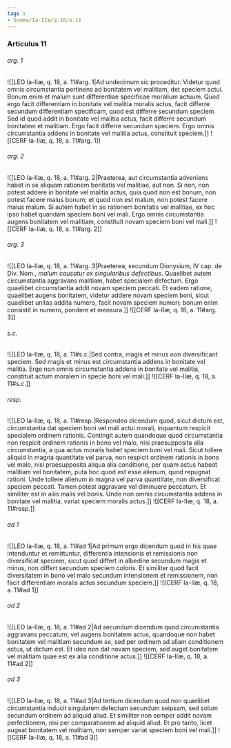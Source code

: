 ```yaml
---
tags : 
- Summa/Ia-IIæ/q.18/a.11
---
```


### Articulus 11

###### arg. 1
![[LEO Ia-IIæ, q. 18, a. 11#arg. 1|Ad undecimum sic proceditur. Videtur quod omnis circumstantia pertinens ad bonitatem vel malitiam, det speciem actui. Bonum enim et malum sunt differentiae specificae moralium actuum. Quod ergo facit differentiam in bonitate vel malitia moralis actus, facit differre secundum differentiam specificam, quod est differre secundum speciem. Sed id quod addit in bonitate vel malitia actus, facit differre secundum bonitatem et malitiam. Ergo facit differre secundum speciem. Ergo omnis circumstantia addens in bonitate vel malitia actus, constituit speciem.]]
![[CERF Ia-IIæ, q. 18, a. 11#arg. 1]]

###### arg. 2
![[LEO Ia-IIæ, q. 18, a. 11#arg. 2|Praeterea, aut circumstantia adveniens habet in se aliquam rationem bonitatis vel malitiae, aut non. Si non, non potest addere in bonitate vel malitia actus, quia quod non est bonum, non potest facere maius bonum; et quod non est malum, non potest facere maius malum. Si autem habet in se rationem bonitatis vel malitiae, ex hoc ipso habet quandam speciem boni vel mali. Ergo omnis circumstantia augens bonitatem vel malitiam, constituit novam speciem boni vel mali.]]
![[CERF Ia-IIæ, q. 18, a. 11#arg. 2]]

###### arg. 3
![[LEO Ia-IIæ, q. 18, a. 11#arg. 3|Praeterea, secundum Dionysium, IV cap. de Div. Nom., *malum causatur ex singularibus defectibus*. Quaelibet autem circumstantia aggravans malitiam, habet specialem defectum. Ergo quaelibet circumstantia addit novam speciem peccati. Et eadem ratione, quaelibet augens bonitatem, videtur addere novam speciem boni, sicut quaelibet unitas addita numero, facit novam speciem numeri; bonum enim consistit in numero, pondere et mensura.]]
![[CERF Ia-IIæ, q. 18, a. 11#arg. 3]]

###### s.c.
![[LEO Ia-IIæ, q. 18, a. 11#s.c.|Sed contra, magis et minus non diversificant speciem. Sed magis et minus est circumstantia addens in bonitate vel malitia. Ergo non omnis circumstantia addens in bonitate vel malitia, constituit actum moralem in specie boni vel mali.]]
![[CERF Ia-IIæ, q. 18, a. 11#s.c.]]

###### resp.
![[LEO Ia-IIæ, q. 18, a. 11#resp.|Respondeo dicendum quod, sicut dictum est, circumstantia dat speciem boni vel mali actui morali, inquantum respicit specialem ordinem rationis. Contingit autem quandoque quod circumstantia non respicit ordinem rationis in bono vel malo, nisi praesupposita alia circumstantia, a qua actus moralis habet speciem boni vel mali. Sicut tollere aliquid in magna quantitate vel parva, non respicit ordinem rationis in bono vel malo, nisi praesupposita aliqua alia conditione, per quam actus habeat malitiam vel bonitatem, puta hoc quod est esse alienum, quod repugnat rationi. Unde tollere alienum in magna vel parva quantitate, non diversificat speciem peccati. Tamen potest aggravare vel diminuere peccatum. Et similiter est in aliis malis vel bonis. Unde non omnis circumstantia addens in bonitate vel malitia, variat speciem moralis actus.]]
![[CERF Ia-IIæ, q. 18, a. 11#resp.]]

###### ad 1
![[LEO Ia-IIæ, q. 18, a. 11#ad 1|Ad primum ergo dicendum quod in his quae intenduntur et remittuntur, differentia intensionis et remissionis non diversificat speciem, sicut quod differt in albedine secundum magis et minus, non differt secundum speciem coloris. Et similiter quod facit diversitatem in bono vel malo secundum intensionem et remissionem, non facit differentiam moralis actus secundum speciem.]]
![[CERF Ia-IIæ, q. 18, a. 11#ad 1]]

###### ad 2
![[LEO Ia-IIæ, q. 18, a. 11#ad 2|Ad secundum dicendum quod circumstantia aggravans peccatum, vel augens bonitatem actus, quandoque non habet bonitatem vel malitiam secundum se, sed per ordinem ad aliam conditionem actus, ut dictum est. Et ideo non dat novam speciem, sed auget bonitatem vel malitiam quae est ex alia conditione actus.]]
![[CERF Ia-IIæ, q. 18, a. 11#ad 2]]

###### ad 3
![[LEO Ia-IIæ, q. 18, a. 11#ad 3|Ad tertium dicendum quod non quaelibet circumstantia inducit singularem defectum secundum seipsam, sed solum secundum ordinem ad aliquid aliud. Et similiter non semper addit novam perfectionem, nisi per comparationem ad aliquid aliud. Et pro tanto, licet augeat bonitatem vel malitiam, non semper variat speciem boni vel mali.]]
![[CERF Ia-IIæ, q. 18, a. 11#ad 3]]

